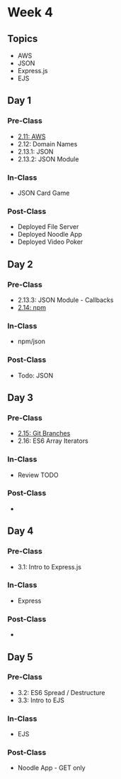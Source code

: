 # Week 4

## Topics

* AWS
* JSON
* Express.js
* EJS

## Day 1

### Pre-Class

* [2.11: AWS](../../2-back-end-basics/2.13-deployment-aws.md)
* 2.12: Domain Names
* 2.13.1: JSON
* 2.13.2: JSON Module

### In-Class

* JSON Card Game

### Post-Class

* Deployed File Server
* Deployed Noodle App
* Deployed Video Poker

## Day 2

### Pre-Class

* 2.13.3: JSON Module - Callbacks
* [2.14: npm](../../2-back-end-basics/2.14-npm.md)

### In-Class

* npm/json

### Post-Class

* Todo: JSON

## Day 3

### Pre-Class

* [2.15: Git Branches](../../2-back-end-basics/2.15-git-branches.md)
* 2.16: ES6 Array Iterators

### In-Class

* Review TODO

### **Post-Class**

* 
## Day 4

### Pre-Class

* 3.1: Intro to Express.js

### In-Class

* Express

### Post-Class

* 
## Day 5

### Pre-Class

* 3.2: ES6 Spread / Destructure
* 3.3: Intro to EJS

### In-Class

* EJS

### Post-Class

* Noodle App - GET only

